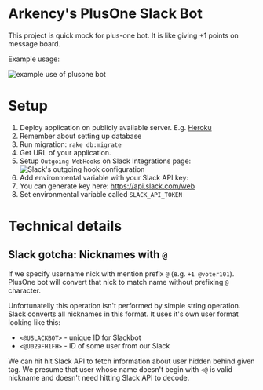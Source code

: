 # Arkency's PlusOne Slack Bot

This project is quick mock for plus-one bot. It is like giving +1 points on message board.

Example usage:

![example use of plusone bot](http://i.imgur.com/6loapQ5.png)

# Setup

1. Deploy application on publicly available server. E.g. [Heroku](http://heroku.com/)
  1. Remember about setting up database
  2. Run migration: `rake db:migrate`
2. Get URL of your application.
3. Setup `Outgoing WebHooks` on Slack Integrations page:
  ![Slack's outgoing hook configuration](http://i.imgur.com/osQIqaW.png)
4. Add environmental variable with your Slack API key:
  1. You can generate key here: https://api.slack.com/web
  2. Set environmental variable called `SLACK_API_TOKEN`

# Technical details

## Slack gotcha: Nicknames with `@`

If we specify username nick with mention prefix `@` (e.g. `+1 @voter101`). PlusOne bot will convert that nick to
match name without prefixing `@` character.

Unfortunatelly this operation isn't performed by simple string operation. Slack converts all
nicknames in this format. It uses it's own user format looking like this:

  * `<@USLACKBOT>` - unique ID for Slackbot
  * `<@U029FH1FH>` - ID of some user from our Slack

We can hit hit Slack API to fetch information about user hidden behind given tag. We presume that
user whose name doesn't begin with `<@` is valid nickname and doesn't need hitting Slack API to
decode.
